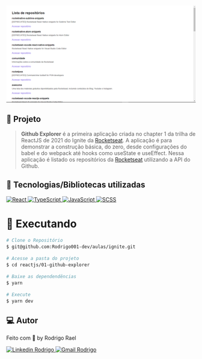 ![github-explorer-image](https://github.com/Rodrigo001-dev/ignite/blob/main/reactjs/aulas/01-github-explorer/.github/github-explorer.png)

## :page_with_curl: Projeto

> <b>Github Explorer</b> é a primeira aplicação criada no chapter 1 da trilha de ReactJS de 2021 do Ignite da [Rocketseat](https://github.com/Rocketseat). A aplicação é para demonstrar a construção básica, do zero, desde configurações do babel e do webpack até hooks como useState e useEffect. Nessa aplicação é listado os repositórios da [Rocketseat](https://github.com/Rocketseat) utilizando a API do Github.

## 🚀 Tecnologias/Bibliotecas utilizadas

<a href="https://pt-br.reactjs.org/" target="_blank"> <img src="https://img.shields.io/badge/-ReactJS-61DAFB?style=flat-square&logo=React&logoColor=white" alt="React"> </a>
<a href="https://www.typescriptlang.org/" target="_blank"> <img src="https://img.shields.io/badge/-TypeScript-3178C6?style=flat-square&logo=TypeScript&logoColor=white" alt="TypeScript"> </a>
<a href="https://www.javascript.com/" target="_blank"> <img src="https://img.shields.io/badge/-JavaScript-yellow?style=flat-square&logo=Javascript&logoColor=white" alt="JavaScript"> </a>
<a href="https://sass-lang.com/guide" target="_blank"> <img src="https://img.shields.io/badge/-Scss-pink?style=flat-square&logo=sass&logoColor=white" alt="SCSS"> </a>

# :construction_worker: Executando

```bash
# Clone o Repositório
$ git@github.com:Rodrigo001-dev/aulas/ignite.git
```

```bash
# Acesse a pasta do projeto
$ cd reactjs/01-github-explorer
```

```bash
# Baixe as dependendências
$ yarn
```

```bash
# Execute
$ yarn dev
```

## 💻 Autor

Feito com 💜 by Rodrigo Rael

<a href="https://www.linkedin.com/in/rodrigo-rael-a7a4b51a9/" target="_blank"> <img src="https://img.shields.io/badge/-RodrigoRael-blue?style=flat-square&logo=Linkedin&logoColor=white&link=https" alt="Linkedin Rodrigo"> </a>
<a href="https://img.shields.io/badge/-rodrigorael53@gmail.com-c14438?style=flat-square&logo=Gmail&logoColor=white&link=mailto:rodrigorael53@gmail.com" target="_blank"> <img src="https://img.shields.io/badge/-rodrigorael53@gmail.com-c14438?style=flat-square&logo=Gmail&logoColor=white&link=mailto:rodrigorael53@gmail.com" alt="Gmail Rodrigo"> </a>
